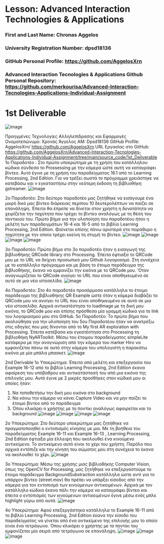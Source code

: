 # Lesson: Advanced Interaction Technologies & Applications

### First and Last Name: Chronas Aggelos
### University Registration Number: dpsd18136
### GitHub Personal Profile: https://github.com/AggelosXrn
### Advanced Interaction Tecnologies & Applications Github Personal Repository: https://github.com/merkourisa/Advanced-Interaction-Tecnologies-Applications-Individual-Assignment


# 1st Deliverable
![image](https://user-images.githubusercontent.com/93786079/200710311-727681dc-5659-4384-afec-7c87f87eecea.png)

Προηγμένες Τεχνολογίες Αλληλεπίδρασης και Εφαρμογές
Ονοματεπώνυμο: Χρονάς Άγγελος
ΑΜ: Dpsd18136
GitHub Profile: AggelosXrn/ https://github.com/AggelosXrn
URL Εργασίας στο GitHub: https://github.com/AggelosXrn/Advanced-Interaction-Tecnologies-Applications-Individual-Assignment/tree/main/source_code/1st_Deliverable
1ο Παραδοτέο :
Στο πρώτο υποερώτημα με τη χρήση του κατάλληλου κώδικα σύνδεσα το Prossessing με την κάμερα ώστε αυτή να καταγράφει βίντεο. Αυτό έγινε με τη χρήση του παραδείγματος 16.1 από το  Learning Processing, 2nd Edition. Για να τρέξει σωστά το πρόγραμμα χρειάστηκε να κατεβάσω και ν εγκαταστήσω στην νεότερη έκδοση τη βιβλιοθήκη gstreamer. 
 ![image](https://user-images.githubusercontent.com/93786079/200710352-879ea576-5bba-44b6-990e-e360e069629a.png)

2ο Παραδοτέο:
Στο δεύτερο παραδοτέο μας ζητήθηκε να εισάγουμε ένα μικρό δικό μας βίντεο διάρκειας περίπου 10 δευτερολέπτων να παίζει σε επανάληψη. Έπειτα θα έπρεπε να δίνεται στον χρήστη η δυνατότητα να χειρίζεται την ταχύτητα που τρέχει το βίντεο αναλόγως με τη θέση του ποντικιού του. Πρώτο βήμα για την υλοποίηση του παραδοτέου ήταν η μελέτη των παραδειγμάτων  16-4 και  16-5 από το βιβλίο Learning Processing, 2nd Edition. Φαίνεται επίσης πάνω αριστερά στο παράθυρο η ταχύτητα με την οποία τρέχει εκείνη τη στιγμή το βίντεο. 
    ![image](https://user-images.githubusercontent.com/93786079/200710401-1b328566-d047-43d3-bf67-b923efde3f79.png)
![image](https://user-images.githubusercontent.com/93786079/200710457-11f81ccc-98a6-4447-8f7d-447343008b43.png)
![image](https://user-images.githubusercontent.com/93786079/200710515-2f55dba5-b19b-41f7-b616-9d9807aba243.png)
![image](https://user-images.githubusercontent.com/93786079/200710594-e59aaf35-b94a-4c31-8cbf-2eae3c4f82fd.png)

3ο Παραδοτέο:
Πρώτο βήμα στο 3ο παραδοτέο ήταν η εισαγωγή της βιβλιοθήκης QRCode library στο Processing. Έπειτα έφτιαξα το QRCode μου με το URL να δείχνει προσωπικό μου Github λογαριασμό. Στη συνέχεια με το κατάλληλο πρόγραμμα και με βάση το έτοιμο παράδειγμα της βιβλιοθήκης, έκανα να εμφανίζει την εικόνα με το QRCode μου. ‘Οταν αναγνωρίζεται το QRCode ανοίγει το URL που είναι αποθηκευμένο σε αυτό σε μια νέα ιστοσελίδα.
 ![image](https://user-images.githubusercontent.com/93786079/200710612-df473f62-0053-4edd-b66c-0093194592a6.png)

4ο Παραδοτέο:
Στο 4ο παραδοτέο προσάρμοσα κατάλληλα το έτοιμο παράδειγμα της βιβλιοθήκης QR Example ώστε όταν η κάμερα διαβάζει το QRCode μου να ανοίγει το URL που είναι αποθηκευμένο σε αυτό σε μια νέα ιστοσελίδα. Αρχικά αντικατέστησα το loadImage με τη δική μου εικόνα, το QRCode μου και επίσης πρόσθεσα μία γραμμή κώδικα για το link του λογαριασμού μου στο GitHub.
5ο Παραδοτέο:
Το πρώτο βήμα που ακολούθησα για την υλοποίηση του 5ου Παραδοτέου ήταν να ανατρέξω στις οδηγίες που μας δίνονται από το  My first AR exploration with Processing. Έπειτα κατέβασα και εγκατέστησα στο Processing τη βιβλιοθήκη NyARToolkit. Μέσω του έτοιμου παραδείγματος simpleLite κατάφερα με την αναγνώριση από την κάμερα του marker Hiro να εμφανίζεται πάνω σε αυτό στην κάμερα του υπολογιστή η παρακάτω εικόνα με μία μπάλα μπασκετ.
  ![image](https://user-images.githubusercontent.com/93786079/200710672-afac6bc5-7a67-4bcb-a40b-e488cecca01f.png)

2nd Derivable 
1ο Υποερώτημα:
Έπειτα από μελέτη και επεξεργασία του  Example 16-12 από το βιβλίο Learning Processing, 2nd Edition έκανα αφαίρεση του υπόβαθρου και αντικατάστασή του από μια εικόνα της επιλογής μου. Αυτό έγινε με 2 μικρές προσθήκες στον κώδικά μου οι οποίες ήταν:
1.	Να τοποθετήσω την δική μου εικόνα στο background 
2.	Να κάνω την κάμερα να κάνει Capture Video και να μην παίζει το έτοιμο βίντεο από το παράδειγμα
3.	Όπου κλικάρει ο χρήστης με το ποντίκι αναλόγως αφαιρείται και το background
  ![image](https://user-images.githubusercontent.com/93786079/207907165-9715b4a7-c0b7-43a6-be2b-550bc320dfe4.png)
![image](https://user-images.githubusercontent.com/93786079/207907189-cad5c395-0846-4ec6-a3c7-ce0f903a86f9.png)
![image](https://user-images.githubusercontent.com/93786079/207907224-d323b342-d139-41a3-87a2-dbebc50d815c.png)
![image](https://user-images.githubusercontent.com/93786079/207907239-3e8c4996-008b-4ad6-b367-3bc1a4dd9e5d.png)

   
2ο Υποερώτημα:
Στο δεύτερο υποερώτημα μας ζητήθηκε να πραγματοποιηθεί ο εντοπισμός κίνησης με μια. Με τη βοήθεια του παραδείγματος Example 16-11 και  Example 16-13 , Learning Processing, 2nd Edition έφτιαξα μία έλλειψη που ακολουθεί ένα κινούμενο αντικείμενο. Το αντικείμενο αυτό είναι το χέρι του χρήστη. Παρόλο που αρχικά εντόπιζε και την κίνηση του σώματος μου στη συνέχεια το έκανα να ακολουθεί το χέρι.
 ![image](https://user-images.githubusercontent.com/93786079/207907265-199f6c3d-c44a-42c3-b940-bc696c9f7b57.png)

3ο Υποερώτημα:
Μέσω της χρήσης μιας βιβλιοθήκης Computer Vision, όπως της OpenCV for Processing, μας ζητήθηκε να επεξεργαστούμε το έτοιμο παράδειγμα BackgroundSubstraction κατάλληλα ώστε αντί για το υπάρχον βίντεο (street.mov) θα πρέπει να υπάρξει είσοδος από την κάμερα για τον εντοπισμό των κινούμενων αντικειμένων. Αρχικά με τον κατάλληλο κώδικα έκανα πάλι την κάμερα να καταγράφει βίντεο και έπειτα ο εντοπισμός των κινούμενων αντικειμένων έγινε μέσω ενός μπλε highlight γύρω από αυτά.
 ![image](https://user-images.githubusercontent.com/93786079/207907306-ad0ee67d-5943-4315-b122-72b40d6ed5a5.png)

4ο Υποερώτημα:
Αφού επεξεργάστηκα κατάλληλα το Example 16-11 από το βιβλίο Learning Processing, 2nd Edition έκανα την είσοδο του παραδείγματος  να γίνεται από ένα αντικείμενο της επιλογής μου το οποίο είναι ένα τετράγωνο. Όπου κλικάρει ο χρήστης με το ποντίκι του εμφανίζεται μία σειρά από τετράγωνα σε επανάληψη.
![image](https://user-images.githubusercontent.com/93786079/207907332-d700f477-f13e-464b-bd7c-e4fe2e24603b.png)
![image](https://user-images.githubusercontent.com/93786079/207907343-05371a64-7bb5-445a-a53a-b6db68f5c95b.png)
![image](https://user-images.githubusercontent.com/93786079/207907369-c3b6f8bc-f457-4ad3-a778-68bc1489d886.png)


